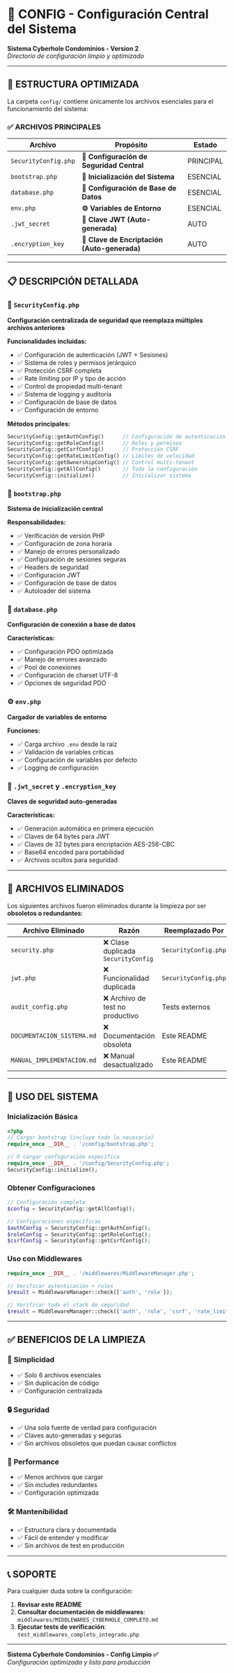 # 📁 CONFIG - Configuración Central del Sistema
**Sistema Cyberhole Condominios - Version 2**  
*Directorio de configuración limpio y optimizado*

---

## 🎯 **ESTRUCTURA OPTIMIZADA**

La carpeta `config/` contiene únicamente los archivos esenciales para el funcionamiento del sistema:

### ✅ **ARCHIVOS PRINCIPALES**

| Archivo | Propósito | Estado |
|---------|-----------|---------|
| `SecurityConfig.php` | **🔐 Configuración de Seguridad Central** | PRINCIPAL |
| `bootstrap.php` | **🚀 Inicialización del Sistema** | ESENCIAL |  
| `database.php` | **💾 Configuración de Base de Datos** | ESENCIAL |
| `env.php` | **⚙️ Variables de Entorno** | ESENCIAL |
| `.jwt_secret` | **🔑 Clave JWT (Auto-generada)** | AUTO |
| `.encryption_key` | **🔐 Clave de Encriptación (Auto-generada)** | AUTO |

---

## 📋 **DESCRIPCIÓN DETALLADA**

### 🔐 `SecurityConfig.php`
**Configuración centralizada de seguridad que reemplaza múltiples archivos anteriores**

**Funcionalidades incluidas:**
- ✅ Configuración de autenticación (JWT + Sesiones)
- ✅ Sistema de roles y permisos jerárquico
- ✅ Protección CSRF completa
- ✅ Rate limiting por IP y tipo de acción
- ✅ Control de propiedad multi-tenant
- ✅ Sistema de logging y auditoría
- ✅ Configuración de base de datos
- ✅ Configuración de entorno

**Métodos principales:**
```php
SecurityConfig::getAuthConfig()      // Configuración de autenticación
SecurityConfig::getRoleConfig()      // Roles y permisos
SecurityConfig::getCsrfConfig()      // Protección CSRF
SecurityConfig::getRateLimitConfig() // Límites de velocidad
SecurityConfig::getOwnershipConfig() // Control multi-tenant
SecurityConfig::getAllConfig()       // Toda la configuración
SecurityConfig::initialize()         // Inicializar sistema
```

### 🚀 `bootstrap.php`
**Sistema de inicialización central**

**Responsabilidades:**
- ✅ Verificación de versión PHP
- ✅ Configuración de zona horaria
- ✅ Manejo de errores personalizado
- ✅ Configuración de sesiones seguras
- ✅ Headers de seguridad
- ✅ Configuración JWT
- ✅ Configuración de base de datos
- ✅ Autoloader del sistema

### 💾 `database.php`
**Configuración de conexión a base de datos**

**Características:**
- ✅ Configuración PDO optimizada
- ✅ Manejo de errores avanzado
- ✅ Pool de conexiones
- ✅ Configuración de charset UTF-8
- ✅ Opciones de seguridad PDO

### ⚙️ `env.php`
**Cargador de variables de entorno**

**Funciones:**
- ✅ Carga archivo `.env` desde la raíz
- ✅ Validación de variables críticas
- ✅ Configuración de variables por defecto
- ✅ Logging de configuración

### 🔑 `.jwt_secret` y `.encryption_key`
**Claves de seguridad auto-generadas**

**Características:**
- ✅ Generación automática en primera ejecución
- ✅ Claves de 64 bytes para JWT
- ✅ Claves de 32 bytes para encriptación AES-256-CBC
- ✅ Base64 encoded para portabilidad
- ✅ Archivos ocultos para seguridad

---

## 🧹 **ARCHIVOS ELIMINADOS**

Los siguientes archivos fueron eliminados durante la limpieza por ser **obsoletos o redundantes**:

| Archivo Eliminado | Razón | Reemplazado Por |
|-------------------|-------|-----------------|
| `security.php` | ❌ Clase duplicada `SecurityConfig` | `SecurityConfig.php` |
| `jwt.php` | ❌ Funcionalidad duplicada | `SecurityConfig.php` |
| `audit_config.php` | ❌ Archivo de test no productivo | Tests externos |
| `DOCUMENTACION_SISTEMA.md` | ❌ Documentación obsoleta | Este README |
| `MANUAL_IMPLEMENTACION.md` | ❌ Manual desactualizado | Este README |

---

## 🚀 **USO DEL SISTEMA**

### Inicialización Básica
```php
<?php
// Cargar bootstrap (incluye todo lo necesario)
require_once __DIR__ . '/config/bootstrap.php';

// O cargar configuración específica
require_once __DIR__ . '/config/SecurityConfig.php';
SecurityConfig::initialize();
```

### Obtener Configuraciones
```php
// Configuración completa
$config = SecurityConfig::getAllConfig();

// Configuraciones específicas
$authConfig = SecurityConfig::getAuthConfig();
$roleConfig = SecurityConfig::getRoleConfig();
$csrfConfig = SecurityConfig::getCsrfConfig();
```

### Uso con Middlewares
```php
require_once __DIR__ . '/middlewares/MiddlewareManager.php';

// Verificar autenticación + roles
$result = MiddlewareManager::check(['auth', 'role']);

// Verificar todo el stack de seguridad
$result = MiddlewareManager::check(['auth', 'role', 'csrf', 'rate_limit', 'ownership']);
```

---

## ✅ **BENEFICIOS DE LA LIMPIEZA**

### 🎯 **Simplicidad**
- ✅ Solo 6 archivos esenciales
- ✅ Sin duplicación de código
- ✅ Configuración centralizada

### 🔒 **Seguridad**
- ✅ Una sola fuente de verdad para configuración
- ✅ Claves auto-generadas y seguras
- ✅ Sin archivos obsoletos que puedan causar conflictos

### 🚀 **Performance**
- ✅ Menos archivos que cargar
- ✅ Sin includes redundantes
- ✅ Configuración optimizada

### 🛠️ **Mantenibilidad**
- ✅ Estructura clara y documentada
- ✅ Fácil de entender y modificar
- ✅ Sin archivos de test en producción

---

## 📞 **SOPORTE**

Para cualquier duda sobre la configuración:

1. **Revisar este README**
2. **Consultar documentación de middlewares**: `middlewares/MIDDLEWARES_CYBERHOLE_COMPLETO.md`
3. **Ejecutar tests de verificación**: `test_middlewares_completo_integrado.php`

---

**Sistema Cyberhole Condominios - Config Limpio ✅**  
*Configuración optimizada y lista para producción*
